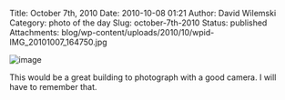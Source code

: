 Title: October 7th, 2010 
Date: 2010-10-08 01:21
Author: David Wilemski
Category: photo of the day
Slug: october-7th-2010
Status: published
Attachments: blog/wp-content/uploads/2010/10/wpid-IMG_20101007_164750.jpg

![image](http://oromis.davidwilemski.com/blog/wp-content/uploads/2010/10/wpid-IMG_20101007_164750.jpg)

This would be a great building to photograph with a good camera. I will
have to remember that.
